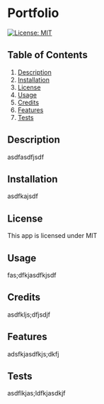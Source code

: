 # Portfolio
[![License: MIT](https://img.shields.io/badge/License-MIT-yellow.svg)](https://opensource.org/licenses/MIT)
## Table of Contents
  1. [Description](#description)
  2. [Installation](#installation)
  3. [License](#license)
  4. [Usage](#usage)
  5. [Credits](#credits)
  6. [Features](#features)
  7. [Tests](#tests)

## Description
asdfasdfjsdf

## Installation
asdfkajsdf

## License
This app is licensed under MIT

## Usage
fas;dfkjasdfkjsdf

## Credits
asdfkljs;dfjsdjf

## Features
adsfkjasdfkjs;dkfj

## Tests
asdflkjas;ldfkjasdkjf
